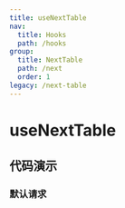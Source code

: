 ```yaml
---
title: useNextTable
nav:
  title: Hooks
  path: /hooks
group:
  title: NextTable
  path: /next
  order: 1
legacy: /next-table
---
```


# useNextTable

## 代码演示

### 默认请求

<code src="./demo/default.tsx" />